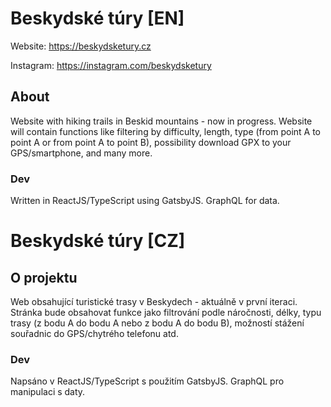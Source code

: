 # Beskydské túry [EN]
Website: https://beskydsketury.cz

Instagram: https://instagram.com/beskydsketury

## About
Website with hiking trails in Beskid mountains - now in progress. Website will contain functions like filtering by difficulty, length, type (from point A to point A or from point A to point B), possibility download GPX to your GPS/smartphone, and many more.

### Dev
Written in ReactJS/TypeScript using GatsbyJS. GraphQL for data.

# Beskydské túry [CZ]
## O projektu
Web obsahující turistické trasy v Beskydech - aktuálně v první iteraci. Stránka bude obsahovat funkce jako filtrování podle náročnosti, délky, typu trasy (z bodu A do bodu A nebo z bodu A do bodu B), možností stážení souřadnic do GPS/chytrého telefonu atd.

### Dev
Napsáno v ReactJS/TypeScript s použitím GatsbyJS. GraphQL pro manipulaci s daty.